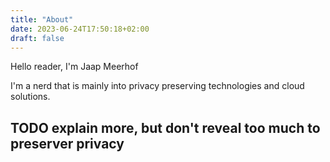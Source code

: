 ```yaml
---
title: "About"
date: 2023-06-24T17:50:18+02:00
draft: false
---
```


Hello reader, I'm Jaap Meerhof

I'm a nerd that is mainly into privacy preserving technologies and cloud solutions.

## TODO explain more, but don't reveal too much to preserver privacy
